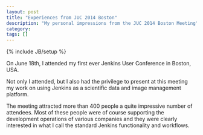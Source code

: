 ```yaml
---
layout: post
title: "Experiences from JUC 2014 Boston"
description: "My personal impressions from the JUC 2014 Boston Meeting"
category: 
tags: []
---
```

{% include JB/setup %}

On June 18th, I attended my first ever Jenkins User Conference in Boston, USA. 

Not only I attended, but I also had the privilege to present at this meeting my work on using Jenkins as a scientific data and image management platform.

The meeting attracted more than 400 people a quite impressive number of attendees. Most of these people were of course supporting the development operations of various companies and they were clearly interested in what I call the standard Jenkins functionality and workflows.